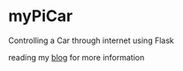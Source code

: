 # myPiCar
Controlling a Car through internet using Flask

reading my [blog](https://zhmhhu.github.io/technology/2018-09-16-step-by-step-building-smart-car-0.html) for more information
